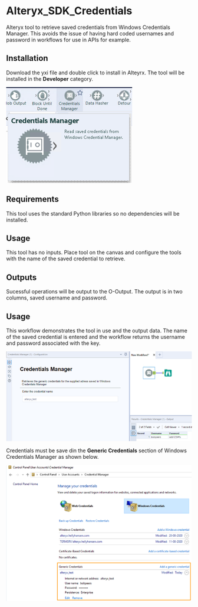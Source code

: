 # Alteryx_SDK_Credentials
Alteryx tool to retrieve saved credentials from Windows Credentials Manager. This avoids the issue of having hard coded usernames and password in workflows for use in APIs for example.

## Installation
Download the yxi file and double click to install in Alteyrx. The tool will be installed in the __Developer__ category.

![alt text](https://github.com/bobpeers/Alteryx_SDK_Credentials/blob/master/images/Credentials_toolbar.png "Alteryx Developer Category")

## Requirements

This tool uses the standard Python libraries so no dependencies will be installed.

## Usage
This tool has no inputs. Place tool on the canvas and configure the tools with the name of the saved credential to retrieve.

## Outputs
Sucessful operations will be output to the O-Output. The output is in two columns, saved username and password.

## Usage
This workflow demonstrates the tool in use and the output data. The name of the saved credential is entered and the workflow returns the username and password associated with the key.

![alt text](https://github.com/bobpeers/Alteryx_SDK_Credentials/blob/master/images/Credentials_workflow.png "Credentials Workflow")

Credentials must be save din the __Generic Credentials__ section of Windows Credentials Manager as shown below.

![alt text](https://github.com/bobpeers/Alteryx_SDK_Credentials/blob/master/images/Credential_Manager.png "Windows Credential Manager")
